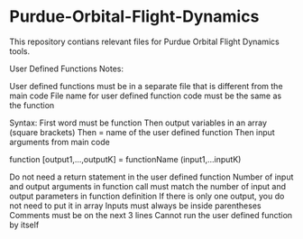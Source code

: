 # Purdue-Orbital-Flight-Dynamics
This repository contians relevant files for Purdue Orbital Flight Dynamics tools.

User Defined Functions Notes:

User defined functions must be in a separate file that is different from the main code
File name for user defined function code must be the same as the function

Syntax:
First word must be function
Then output variables in an array (square brackets)
Then = name of the user defined function
Then input arguments from main code

function [output1,...,outputK] = functionName (input1,...inputK)


Do not need a return statement in the user defined function
Number of input and output arguments in function call must match the number of input and output parameters in function definition
If there is only one output, you do not need to put it in array
Inputs must always be inside parentheses
Comments must be on the next 3 lines
Cannot run the user defined function by itself
